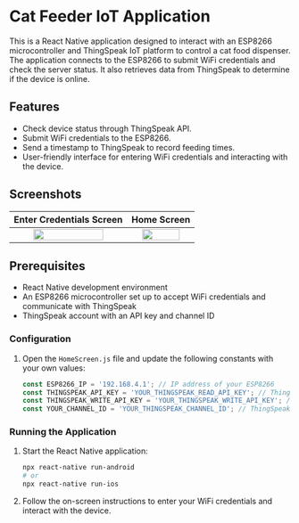 # Cat Feeder IoT Application

This is a React Native application designed to interact with an ESP8266 microcontroller and ThingSpeak IoT platform to control a cat food dispenser. The application connects to the ESP8266 to submit WiFi credentials and check the server status. It also retrieves data from ThingSpeak to determine if the device is online.

## Features

- Check device status through ThingSpeak API.
- Submit WiFi credentials to the ESP8266.
- Send a timestamp to ThingSpeak to record feeding times.
- User-friendly interface for entering WiFi credentials and interacting with the device.

## **Screenshots**

Enter Credentials Screen |  Home Screen
:--------------------:|:--------------------:
<img src="https://i.hizliresim.com/5127szj.jpeg" width="80%" height="%80">  |  <img src="https://i.hizliresim.com/celhy73.jpeg" width="80%" height="%80">

## Prerequisites

- React Native development environment
- An ESP8266 microcontroller set up to accept WiFi credentials and communicate with ThingSpeak
- ThingSpeak account with an API key and channel ID

### Configuration

1. Open the `HomeScreen.js` file and update the following constants with your own values:
    ```javascript
    const ESP8266_IP = '192.168.4.1'; // IP address of your ESP8266
    const THINGSPEAK_API_KEY = 'YOUR_THINGSPEAK_READ_API_KEY'; // ThingSpeak read API key
    const THINGSPEAK_WRITE_API_KEY = 'YOUR_THINGSPEAK_WRITE_API_KEY'; // ThingSpeak write API key
    const YOUR_CHANNEL_ID = 'YOUR_THINGSPEAK_CHANNEL_ID'; // ThingSpeak channel ID
    ```

### Running the Application

1. Start the React Native application:
    ```bash
    npx react-native run-android
    # or
    npx react-native run-ios
    ```

2. Follow the on-screen instructions to enter your WiFi credentials and interact with the device.
